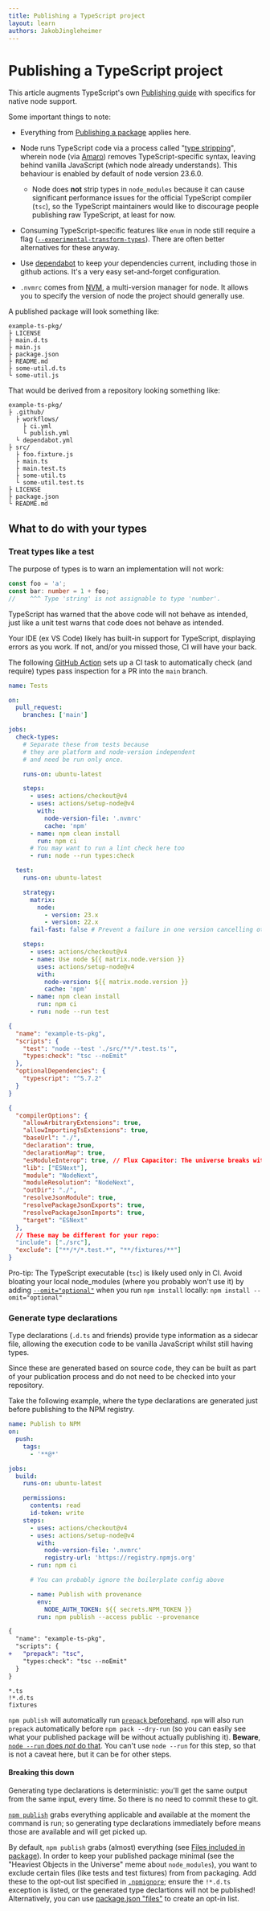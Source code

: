 ```yaml
---
title: Publishing a TypeScript project
layout: learn
authors: JakobJingleheimer
---
```


# Publishing a TypeScript project

This article augments TypeScript's own [Publishing guide](https://www.typescriptlang.org/docs/handbook/declaration-files/publishing.html) with specifics for native node support.

Some important things to note:

- Everything from [Publishing a package](../modules/publishing-a-package) applies here.

- Node runs TypeScript code via a process called "[type stripping](https://nodejs.org/api/typescript.html#type-stripping)", wherein node (via [Amaro](https://github.com/nodejs/amaro)) removes TypeScript-specific syntax, leaving behind vanilla JavaScript (which node already understands). This behaviour is enabled by default of node version 23.6.0.

  - Node does **not** strip types in `node_modules` because it can cause significant performance issues for the official TypeScript compiler (`tsc`), so the TypeScript maintainers would like to discourage people publishing raw TypeScript, at least for now.

- Consuming TypeScript-specific features like `enum` in node still require a flag ([`--experimental-transform-types`](https://nodejs.org/api/typescript.html#typescript-features)). There are often better alternatives for these anyway.

- Use [dependabot](https://docs.github.com/en/code-security/dependabot) to keep your dependencies current, including those in github actions. It's a very easy set-and-forget configuration.

- `.nvmrc` comes from [NVM](https://github.com/nvm-sh/nvm), a multi-version manager for node. It allows you to specify the version of node the project should generally use.

A published package will look something like:

```text displayName="Published example TypeScript package (directory overview)"
example-ts-pkg/
├ LICENSE
├ main.d.ts
├ main.js
├ package.json
├ README.md
├ some-util.d.ts
└ some-util.js
```

That would be derived from a repository looking something like:

```text displayName="Source of the example TypeScript package (directory overview)"
example-ts-pkg/
├ .github/
  ├ workflows/
    ├ ci.yml
    └ publish.yml
  └ dependabot.yml
├ src/
  ├ foo.fixture.js
  ├ main.ts
  ├ main.test.ts
  ├ some-util.ts
  └ some-util.test.ts
├ LICENSE
├ package.json
└ README.md
```

## What to do with your types

### Treat types like a test

The purpose of types is to warn an implementation will not work:

```ts
const foo = 'a';
const bar: number = 1 + foo;
//    ^^^ Type 'string' is not assignable to type 'number'.
```

TypeScript has warned that the above code will not behave as intended, just like a unit test warns that code does not behave as intended.

Your IDE (ex VS Code) likely has built-in support for TypeScript, displaying errors as you work. If not, and/or you missed those, CI will have your back.

The following [GitHub Action](https://github.com/features/actions) sets up a CI task to automatically check (and require) types pass inspection for a PR into the `main` branch.

```yaml displayName=".github/workflows/ci.yml"
name: Tests

on:
  pull_request:
    branches: ['main']

jobs:
  check-types:
    # Separate these from tests because
    # they are platform and node-version independent
    # and need be run only once.

    runs-on: ubuntu-latest

    steps:
      - uses: actions/checkout@v4
      - uses: actions/setup-node@v4
        with:
          node-version-file: '.nvmrc'
          cache: 'npm'
      - name: npm clean install
        run: npm ci
      # You may want to run a lint check here too
      - run: node --run types:check

  test:
    runs-on: ubuntu-latest

    strategy:
      matrix:
        node:
          - version: 23.x
          - version: 22.x
      fail-fast: false # Prevent a failure in one version cancelling other runs

    steps:
      - uses: actions/checkout@v4
      - name: Use node ${{ matrix.node.version }}
        uses: actions/setup-node@v4
        with:
          node-version: ${{ matrix.node.version }}
          cache: 'npm'
      - name: npm clean install
        run: npm ci
      - run: node --run test
```

```json displayName="package.json"
{
  "name": "example-ts-pkg",
  "scripts": {
    "test": "node --test './src/**/*.test.ts'",
    "types:check": "tsc --noEmit"
  },
  "optionalDependencies": {
    "typescript": "^5.7.2"
  }
}
```

```json displayName="tsconfig.json"
{
  "compilerOptions": {
    "allowArbitraryExtensions": true,
    "allowImportingTsExtensions": true,
    "baseUrl": "./",
    "declaration": true,
    "declarationMap": true,
    "esModuleInterop": true, // Flux Capacitor: The universe breaks without it, but nobody knows exactly what it does.
    "lib": ["ESNext"],
    "module": "NodeNext",
    "moduleResolution": "NodeNext",
    "outDir": "./",
    "resolveJsonModule": true,
    "resolvePackageJsonExports": true,
    "resolvePackageJsonImports": true,
    "target": "ESNext"
  },
  // These may be different for your repo:
  "include": ["./src"],
  "exclude": ["**/*/*.test.*", "**/fixtures/**"]
}
```

Pro-tip: The TypeScript executable (`tsc`) is likely used only in CI. Avoid bloating your local node_modules (where you probably won't use it) by adding [`--omit="optional"`](https://docs.npmjs.com/cli/v11/commands/npm-install#omit) when you run `npm install` locally: `npm install --omit="optional"`

### Generate type declarations

Type declarations (`.d.ts` and friends) provide type information as a sidecar file, allowing the execution code to be vanilla JavaScript whilst still having types.

Since these are generated based on source code, they can be built as part of your publication process and do not need to be checked into your repository.

Take the following example, where the type declarations are generated just before publishing to the NPM registry.

```yaml displayName=".github/workflows/publish.yml"
name: Publish to NPM
on:
  push:
    tags:
      - '**@*'

jobs:
  build:
    runs-on: ubuntu-latest

    permissions:
      contents: read
      id-token: write
    steps:
      - uses: actions/checkout@v4
      - uses: actions/setup-node@v4
        with:
          node-version-file: '.nvmrc'
          registry-url: 'https://registry.npmjs.org'
      - run: npm ci

      # You can probably ignore the boilerplate config above

      - name: Publish with provenance
        env:
          NODE_AUTH_TOKEN: ${{ secrets.NPM_TOKEN }}
        run: npm publish --access public --provenance
```

```diff displayName="package.json"
{
  "name": "example-ts-pkg",
  "scripts": {
+   "prepack": "tsc",
    "types:check": "tsc --noEmit"
  }
}
```

```text displayName=".npmignore"
*.ts
!*.d.ts
fixtures
```

`npm publish` will automatically run [`prepack` beforehand](https://docs.npmjs.com/cli/v11/using-npm/scripts#npm-publish). `npm` will also run `prepack` automatically before `npm pack --dry-run` (so you can easily see what your published package will be without actually publishing it). **Beware**, [`node --run` does _not_ do that](../command-line/run-nodejs-scripts-from-the-command-line.md#using-the---run-flag). You can't use `node --run` for this step, so that is not a caveat here, but it can be for other steps.

#### Breaking this down

Generating type declarations is deterministic: you'll get the same output from the same input, every time. So there is no need to commit these to git.

[`npm publish`](https://docs.npmjs.com/cli/v11/commands/npm-publish) grabs everything applicable and available at the moment the command is run; so generating type declarations immediately before means those are available and will get picked up.

By default, `npm publish` grabs (almost) everything (see [Files included in package](https://docs.npmjs.com/cli/v11/commands/npm-publish#files-included-in-package)). In order to keep your published package minimal (see the "Heaviest Objects in the Universe" meme about `node_modules`), you want to exclude certain files (like tests and test fixtures) from from packaging. Add these to the opt-out list specified in [`.npmignore`](https://docs.npmjs.com/cli/v11/using-npm/developers#keeping-files-out-of-your-package); ensure the `!*.d.ts` exception is listed, or the generated type declartions will not be published! Alternatively, you can use [package.json "files"](https://docs.npmjs.com/cli/v11/configuring-npm/package-json#files) to create an opt-in list.
